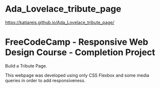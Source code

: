# Ada_Lovelace_tribute_page
https://katiareis.github.io/Ada_Lovelace_tribute_page/

# FreeCodeCamp - Responsive Web Design Course - Completion Project

Build a Tribute Page.

This webpage was developed using only CSS Flexbox and some media queries in order to add responsiveness.

